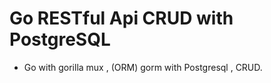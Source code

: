 # Go RESTful Api CRUD with PostgreSQL

* Go with gorilla mux , (ORM) gorm with Postgresql , CRUD.


